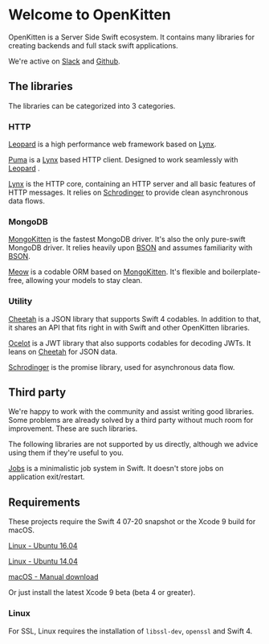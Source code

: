 # Welcome to OpenKitten

OpenKitten is a Server Side Swift ecosystem. It contains many libraries for creating backends and full stack swift applications.

We're active on [Slack](https://slackpass.io/openkitten) and [Github](https://github.com/OpenKitten/).

## The libraries

The libraries can be categorized into 3 categories.

### HTTP

[Leopard](/leopard/index.md) is a high performance web framework based on [Lynx](/lynx/index.md).

[Puma](/puma/index.md) is a [Lynx](/lynx/index.md) based HTTP client. Designed to work seamlessly with [Leopard](/leopard/index.md) .

[Lynx](/lynx/index.md) is the HTTP core, containing an HTTP server and all basic features of HTTP messages. It relies on [Schrodinger](/schrodinger/index.md) to provide clean asynchronous data flows.

### MongoDB

[MongoKitten](/mongokitten/index.md) is the fastest MongoDB driver. It's also the only pure-swift MongoDB driver. It relies heavily upon [BSON](/bson/index.md) and assumes familiarity with [BSON](/bson/index.md).

[Meow](/meow/index.md) is a codable ORM based on [MongoKitten](/mongokitten/index.md). It's flexible and boilerplate-free, allowing your models to stay clean.

### Utility

[Cheetah](/cheetah/index.md) is a JSON library that supports Swift 4 codables. In addition to that, it shares an API that fits right in with Swift and other OpenKitten libraries.

[Ocelot](/ocelot/index.md) is a JWT library that also supports codables for decoding JWTs. It leans on [Cheetah](/cheetah/index.md) for JSON data.

[Schrodinger](/schrodinger/index.md) is the promise library, used for asynchronous data flow.

## Third party

We're happy to work with the community and assist writing good libraries. Some problems are already solved by a third party without much room for improvement. These are such libraries.

The following libraries are not supported by us directly, although we advice using them if they're useful to you.

[Jobs](/third-party/jobs.md) is a minimalistic job system in Swift. It doesn't store jobs on application exit/restart.

## Requirements

These projects require the Swift 4 07-20 snapshot or the Xcode 9 build for macOS.

[Linux - Ubuntu 16.04](https://swift.org/builds/swift-4.0-branch/ubuntu1604/swift-4.0-DEVELOPMENT-SNAPSHOT-2017-07-20-a/swift-4.0-DEVELOPMENT-SNAPSHOT-2017-07-20-a-ubuntu16.04.tar.gz)

[Linux - Ubuntu 14.04](https://swift.org/builds/swift-4.0-branch/ubuntu1404/swift-4.0-DEVELOPMENT-SNAPSHOT-2017-07-20-a/swift-4.0-DEVELOPMENT-SNAPSHOT-2017-07-20-a-ubuntu14.04.tar.gz)

[macOS - Manual download](https://swift.org/builds/swift-4.0-branch/xcode/swift-4.0-DEVELOPMENT-SNAPSHOT-2017-07-20-a/swift-4.0-DEVELOPMENT-SNAPSHOT-2017-07-20-a-osx.pkg)

Or just install the latest Xcode 9 beta (beta 4 or greater).

### Linux

For SSL, Linux requires the installation of `libssl-dev`, `openssl` and Swift 4.

